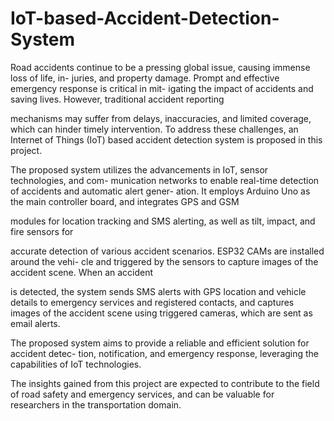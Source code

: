 # IoT-based-Accident-Detection-System

Road accidents continue to be a pressing global issue, causing immense loss of life, in-
juries, and property damage. Prompt and effective emergency response is critical in mit-
igating the impact of accidents and saving lives. However, traditional accident reporting

mechanisms may suffer from delays, inaccuracies, and limited coverage, which can hinder
timely intervention. To address these challenges, an Internet of Things (IoT) based accident
detection system is proposed in this project.

The proposed system utilizes the advancements in IoT, sensor technologies, and com-
munication networks to enable real-time detection of accidents and automatic alert gener-
ation. It employs Arduino Uno as the main controller board, and integrates GPS and GSM

modules for location tracking and SMS alerting, as well as tilt, impact, and fire sensors for

accurate detection of various accident scenarios. ESP32 CAMs are installed around the vehi-
cle and triggered by the sensors to capture images of the accident scene. When an accident

is detected, the system sends SMS alerts with GPS location and vehicle details to emergency
services and registered contacts, and captures images of the accident scene using triggered
cameras, which are sent as email alerts.

The proposed system aims to provide a reliable and efficient solution for accident detec-
tion, notification, and emergency response, leveraging the capabilities of IoT technologies.

The insights gained from this project are expected to contribute to the field of road safety
and emergency services, and can be valuable for researchers in the transportation domain.
